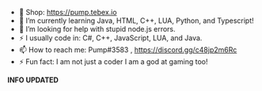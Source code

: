 - 🔭 Shop: https://pump.tebex.io
- 🌱 I’m currently learning Java, HTML, C++, LUA, Python, and Typescript!
- 🤔 I’m looking for help with stupid node.js errors.	
- ⚡ I usually code in: C#, C++, JavaScript, LUA, and Java.
- 📫 How to reach me: Pump#3583 , https://discord.gg/c48jp2m6Rc
- ⚡ Fun fact: I am not just a coder I am a god at gaming too!

**INFO UPDATED**
